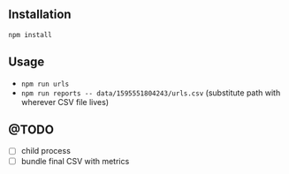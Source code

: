 ## Installation

`npm install`

## Usage

* `npm run urls`
*  `npm run reports -- data/1595551804243/urls.csv`  (substitute path with wherever CSV file lives)

## @TODO

- [ ] child process
- [ ] bundle final CSV with metrics